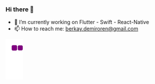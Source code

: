 ### Hi there 👋

- 🔭 I’m currently working on Flutter - Swift - React-Native
- 📫 How to reach me: berkay.demiroren@gmail.com

![snake gif](https://github.com/kayberd/kayberd/blob/output/github-contribution-grid-snake.gif)
